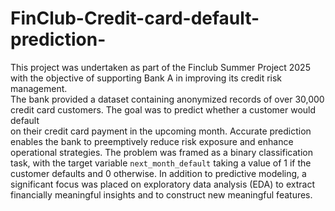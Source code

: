 # FinClub-Credit-card-default-prediction-
This project was undertaken as part of the Finclub Summer Project 2025 with 
the objective of supporting Bank A in improving its credit risk management.  
The bank provided a dataset containing anonymized records of over 30,000 
credit card customers. The goal was to predict whether a customer would 
default  
on their credit card payment in the upcoming month. Accurate prediction 
enables the bank to preemptively reduce risk exposure and enhance 
operational strategies. 
The problem was framed as a binary classification task, with the target variable 
`next_month_default` taking a value of 1 if the customer defaults and 0 
otherwise. In addition to predictive modeling, a significant focus was placed on 
exploratory data analysis (EDA) to extract financially meaningful insights and to 
construct new meaningful features.
